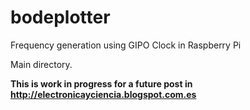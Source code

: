 # bodeplotter
Frequency generation using GIPO Clock in Raspberry Pi

Main directory.

**This is work in progress for a future post in http://electronicayciencia.blogspot.com.es**
